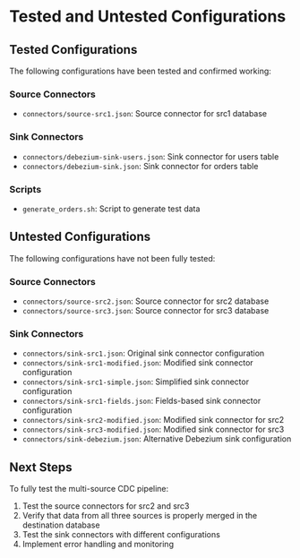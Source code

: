 # Tested and Untested Configurations

## Tested Configurations

The following configurations have been tested and confirmed working:

### Source Connectors
- `connectors/source-src1.json`: Source connector for src1 database

### Sink Connectors
- `connectors/debezium-sink-users.json`: Sink connector for users table
- `connectors/debezium-sink.json`: Sink connector for orders table

### Scripts
- `generate_orders.sh`: Script to generate test data

## Untested Configurations

The following configurations have not been fully tested:

### Source Connectors
- `connectors/source-src2.json`: Source connector for src2 database
- `connectors/source-src3.json`: Source connector for src3 database

### Sink Connectors
- `connectors/sink-src1.json`: Original sink connector configuration
- `connectors/sink-src1-modified.json`: Modified sink connector configuration
- `connectors/sink-src1-simple.json`: Simplified sink connector configuration
- `connectors/sink-src1-fields.json`: Fields-based sink connector configuration
- `connectors/sink-src2-modified.json`: Modified sink connector for src2
- `connectors/sink-src3-modified.json`: Modified sink connector for src3
- `connectors/sink-debezium.json`: Alternative Debezium sink configuration

## Next Steps

To fully test the multi-source CDC pipeline:

1. Test the source connectors for src2 and src3
2. Verify that data from all three sources is properly merged in the destination database
3. Test the sink connectors with different configurations
4. Implement error handling and monitoring
